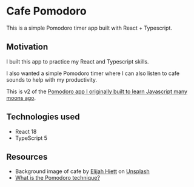 # Cafe Pomodoro
This is a simple Pomodoro timer app built with React + Typescript.

## Motivation
I built this app to practice my React and Typescript skills.

I also wanted a simple Pomodoro timer where I can also listen to cafe sounds to help with my productivity.

This is v2 of the [Pomodoro app I originally built to learn Javascript many moons ago](https://github.com/alexhippo/pomodoro).

## Technologies used
- React 18
- TypeScript 5

## Resources
- Background image of cafe by [Elijah Hiett](https://unsplash.com/@elijahdhiett?utm_content=creditCopyText&utm_medium=referral&utm_source=unsplash) on [Unsplash](https://unsplash.com/photos/man-sitting-on-front-of-table-tI57rGJCP0A?utm_content=creditCopyText&utm_medium=referral&utm_source=unsplash)  
- [What is the Pomodoro technique?](https://en.wikipedia.org/wiki/Pomodoro_Technique)
